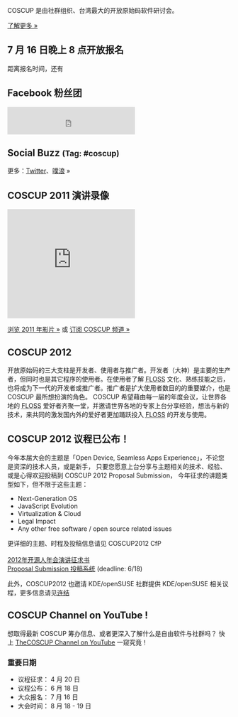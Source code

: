 <div id="sidebar2" class="hideInMobile">
  <div class="intro">
    <p>COSCUP 是由社群组织、台湾最大的开放原始码软件研讨会。</p>
    <p class="more"><a href="about/">了解更多 »</a></p>
  </div>
  <h2 class="hideInMobile">7 月 16 日晚上 8 点开放报名</h2>
  <p id="countdown" class="hideInMobile">距离报名时间，还有<span id="countdown-time"></span></p>
  <div>
    <h2>Facebook 粉丝团</h2>
    <iframe src="https://www.facebook.com/plugins/likebox.php?href=https%3A%2F%2Fwww.facebook.com%2Fcoscup&amp;width=288&amp;colorscheme=light&amp;show_faces=false&amp;stream=false&amp;header=true&amp;height=62" scrolling="no" frameborder="0" style="border:none; overflow:hidden; width:288px; height:62px; background-color: #fff"></iframe>
  </div>
  <div id="ipv6block">
  </div>
  <h2>Social Buzz <small>(Tag: #coscup)</small></h2>
  <div class="socialbuzz"></div>
  <p class="more">更多：<a href="https://search.twitter.com/search?q=coscup+OR+from%3Acoscup">Twitter</a>、<a href="http://www.plurk.com/psearch#q=COSCUP">噗浪</a> »</p>
	<h2>COSCUP 2011 演讲录像</h2>
	<iframe class="video" title="YouTube video player" width="288" height="246" style="width: 288px; height: 246px" src="http://www.youtube.com/embed/dZs-OLcDfSs?playlist=IRCGdKukc38" frameborder="0"  allowfullscreen="allowfullscreen"></iframe>
	<p class="more"><a href="http://www.youtube.com/playlist?list=PL1E00EBFE2E5E040F">浏览 2011 年影片 »</a> 或 <a href="http://www.youtube.com/user/thecoscup">订阅 COSCUP 频道 »</a></p>
  <!-- <h2>COSCUP 2011 精选照片集</h2>
  <div class="images"></div>
  <p class="more"><a href="http://www.flickr.com/photos/coscup/collections/72157627346455829/">浏览全部 »</a></p> -->
</div>

## COSCUP 2012

开放原始码的三大支柱是开发者、使用者与推广者。开发者（大神）是主要的生产者，但同时也是其它程序的使用者。在使用者了解 <abbr title="自由与开放原始码软件">FLOSS</abbr> 文化、熟练技能之后，也将成为下一代的开发者或推广者。推广者是扩大使用者数目的的重要媒介，也是 COSCUP 最所想扮演的角色。 COSCUP 希望藉由每一届的年度会议，让世界各地的 <abbr title="自由与开放原始码软件">FLOSS</abbr> 爱好者齐聚一堂，并邀请世界各地的专家上台分享经验，想法与新的技术，来共同的激发国内外的爱好者更加踊跃投入 <abbr title="自由与开放原始码软件">FLOSS</abbr> 的开发与使用。

## COSCUP 2012 议程已公布！

今年本届大会的主题是「Open Device, Seamless Apps Experience」，不论您是资深的技术人员，或是新手，
只要您愿意上台分享与主题相关的技术、经验、或是心得欢迎投稿到 COSCUP 2012 Proposal Submission，
今年征求的讲题类型如下，但不限于这些主题：<br>
<ul>
    <li>Next-Generation OS</li>
    <li>JavaScript Evolution</li>
    <li>Virtualization & Cloud</li>
    <li>Legal Impact</li>
    <li>Any other free software / open source related issues</li>
</ul>

更详细的主题、时程及投稿信息请见 COSCUP2012 CfP<br>
<br>
<a href="https://docs.google.com/document/d/1-DQBxSZIVoeuww9cMWlzsRIoThT0PlaYJ7C8kRE4peE/edit">2012年开源人年会演讲征求书</a><br>
<a href="http://registrano.com/events/coscup-2012">Proposal Submission 投稿系统</a> (deadline: 6/18)<br>

此外，COSCUP2012 也邀请 KDE/openSUSE 社群提供 KDE/openSUSE 相关议程，更多信息请见<a href="http://news.opensuse.org/2012/04/03/the-kde-and-opensuse-communities-welcome-you-to-coscup-2012/">连结</a>

## COSCUP Channel on YouTube !

想取得最新 COSCUP 筹办信息、或者更深入了解什么是自由软件与社群吗？ 快上 [TheCOSCUP Channel on YouTube](http://www.youtube.com/user/thecoscup) 一窥究竟！

### 重要日期

* 议程征求： 4 月 20 日
* 议程公布： 6 月 18 日
* 大众报名： 7 月 16 日
* 大会时间： 8 月 18 - 19 日
